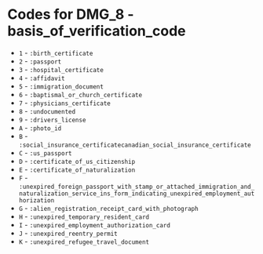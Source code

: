 # Codes for DMG_8 - basis_of_verification_code
* `1` - `:birth_certificate`
* `2` - `:passport`
* `3` - `:hospital_certificate`
* `4` - `:affidavit`
* `5` - `:immigration_document`
* `6` - `:baptismal_or_church_certificate`
* `7` - `:physicians_certificate`
* `8` - `:undocumented`
* `9` - `:drivers_license`
* `A` - `:photo_id`
* `B` - `:social_insurance_certificatecanadian_social_insurance_certificate`
* `C` - `:us_passport`
* `D` - `:certificate_of_us_citizenship`
* `E` - `:certificate_of_naturalization`
* `F` - `:unexpired_foreign_passport_with_stamp_or_attached_immigration_and_naturalization_service_ins_form_indicating_unexpired_employment_authorization`
* `G` - `:alien_registration_receipt_card_with_photograph`
* `H` - `:unexpired_temporary_resident_card`
* `I` - `:unexpired_employment_authorization_card`
* `J` - `:unexpired_reentry_permit`
* `K` - `:unexpired_refugee_travel_document`
